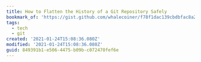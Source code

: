 ```yaml
---
title: How to Flatten the History of a Git Repository Safely
bookmark_of: 'https://gist.github.com/whalecoiner/f78f1dac139cbdbfac8a2e1a54cb0d5f'
tags:
  - tech
  - git
created: '2021-01-24T15:08:36.080Z'
modified: '2021-01-24T15:08:36.080Z'
guid: 849391b1-e506-4475-b09b-c072470fef6e
---
```

 
